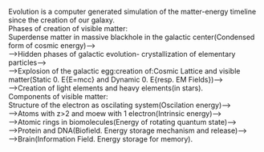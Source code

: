 Evolution is a computer generated simulation of the matter-energy timeline since the creation of our galaxy.<br />
Phases of creation of visible matter:<br />
Superdense matter in massive blackhole in the galactic center(Condensed form of cosmic energy)--><br />
-->Hidden phases of galactic evolution- crystallization of elementary particles--><br />
-->Explosion of the galactic egg:creation of:Cosmic Lattice and visible matter(Static 0. E{E=mcc} and Dynamic 0. E{resp. EM Fields})--><br />
-->Creation of light elements and heavy elements(in stars).<br />
Components of visible matter:<br />
Structure of the electron as oscilating system(Oscilation energy)--><br />
-->Atoms with z>2 and moew with 1 electron(Intrinsic energy)--><br />
-->Atomic rings in biomolecules(Energy of rotating quantum state)--><br />
-->Protein and DNA(Biofield. Energy storage mechanism and release)--><br />
-->Brain(Information Field. Energy storage for memory).
